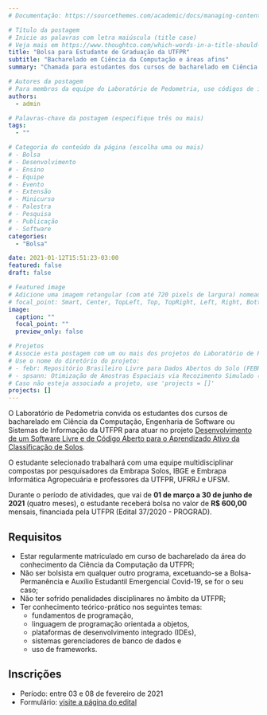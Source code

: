 ```yaml
---
# Documentação: https://sourcethemes.com/academic/docs/managing-content/

# Título da postagem
# Inicie as palavras com letra maiúscula (title case)
# Veja mais em https://www.thoughtco.com/which-words-in-a-title-should-be-capitalized-1691026
title: "Bolsa para Estudante de Graduação da UTFPR"
subtitle: "Bacharelado em Ciência da Computação e áreas afins"
summary: "Chamada para estudantes dos cursos de bacharelado em Ciência da Computação, Engenharia de Software ou Sistemas de Informação da UTFPR atuarem em projeto de desenvolvimento de recursos educacional aberto com a participação de pesquisadores da Embrapa Solos, IBGE e Embrapa Informática Agropecuária e professores da UTFPR, UFRRJ e UFSM."

# Autores da postagem
# Para membros da equipe do Laboratório de Pedometria, use códigos de identificação conforme 'content/authors'
authors:
  - admin

# Palavras-chave da postagem (especifique três ou mais)
tags:
  - ""

# Categoria do conteúdo da página (escolha uma ou mais)
# - Bolsa
# - Desenvolvimento
# - Ensino
# - Equipe
# - Evento
# - Extensão
# - Minicurso
# - Palestra
# - Pesquisa
# - Publicação
# - Software
categories:
  - "Bolsa"

date: 2021-01-12T15:51:23-03:00
featured: false
draft: false

# Featured image
# Adicione uma imagem retangular (com até 720 pixels de largura) nomeada 'featured' ao diretório desta postagem
# focal_point: Smart, Center, TopLeft, Top, TopRight, Left, Right, BottomLeft, Bottom, BottomRight
image:
  caption: ""
  focal_point: ""
  preview_only: false

# Projetos
# Associe esta postagem com um ou mais dos projetos do Laboratório de Pedometria
# Use o nome do diretório do projeto:
# - febr: Repositório Brasileiro Livre para Dados Abertos do Solo (FEBR)
# - spsann: Otimização de Amostras Espaciais via Recozimento Simulado (SPSANN)
# Caso não esteja associado a projeto, use 'projects = []'
projects: []
---
```


O Laboratório de Pedometria convida os estudantes dos cursos de bacharelado em
Ciência da Computação, Engenharia de Software ou Sistemas de Informação da UTFPR
para atuar no projeto
[Desenvolvimento de um Software Livre e de Código Aberto para o Aprendizado Ativo da Classificação de Solos][projeto].

[projeto]: https://drive.google.com/file/d/1rBmD7tSX8j4myaGMpj7htKkzDNq86vsr/

O estudante selecionado trabalhará com uma equipe multidisciplinar compostas por pesquisadores da Embrapa Solos, IBGE e Embrapa Informática Agropecuária e professores da UTFPR, UFRRJ e UFSM.

Durante o período de atividades, que vai de
**01 de março a 30 de junho de 2021** (quatro meses),
o estudante receberá bolsa no valor de
**R$ 600,00** mensais,
financiada pela UTFPR (Edital 37/2020 - PROGRAD).

## Requisitos

* Estar regularmente matriculado em curso de bacharelado da área do conhecimento da Ciência da Computação da UTFPR;
* Não ser bolsista em qualquer outro programa, excetuando-se a Bolsa-Permanência e Auxílio Estudantil Emergencial Covid-19, se for o seu caso;
* Não ter sofrido penalidades disciplinares no âmbito da UTFPR;
* Ter conhecimento teórico-prático nos seguintes temas:
  * fundamentos de programação,
  * linguagem de programação orientada a objetos,
  * plataformas de desenvolvimento integrado (IDEs),
  * sistemas gerenciadores de banco de dados e
  * uso de frameworks.

## Inscrições

* Período: entre 03 e 08 de fevereiro de 2021
* Formulário: [visite a página do edital][edital]

[edital]: https://portal.utfpr.edu.br/editais/graduacao-e-educacao-profissional/reitoria/edital-37-2020-prograd
